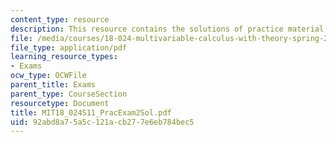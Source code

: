 ```yaml
---
content_type: resource
description: This resource contains the solutions of practice material of exam 2.
file: /media/courses/18-024-multivariable-calculus-with-theory-spring-2011/92abd8a75a5c121acb277e6eb784bec5_MIT18_024S11_PracExam2Sol.pdf
file_type: application/pdf
learning_resource_types:
- Exams
ocw_type: OCWFile
parent_title: Exams
parent_type: CourseSection
resourcetype: Document
title: MIT18_024S11_PracExam2Sol.pdf
uid: 92abd8a7-5a5c-121a-cb27-7e6eb784bec5
---
```

